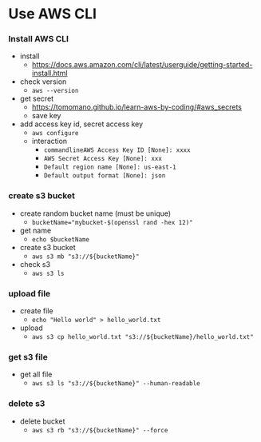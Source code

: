 # Use AWS CLI

### Install AWS CLI
 - install
   - https://docs.aws.amazon.com/cli/latest/userguide/getting-started-install.html
 - check version
   - `aws --version`
 - get secret
   - https://tomomano.github.io/learn-aws-by-coding/#aws_secrets
   - save key
 - add access key id, secret access key
   - `aws configure`
   - interaction
     - `commandlineAWS Access Key ID [None]: xxxx` 
     - `AWS Secret Access Key [None]: xxx`
     - `Default region name [None]: us-east-1`
     - `Default output format [None]: json`

### create s3 bucket
 - create random bucket name (must be unique)
   - `bucketName="mybucket-$(openssl rand -hex 12)"`
 - get name
   - `echo $bucketName`
 - create s3 bucket
   - `aws s3 mb "s3://${bucketName}"`
 - check s3
   - `aws s3 ls`

### upload file
 - create file
   - `echo "Hello world" > hello_world.txt`
 - upload
   - `aws s3 cp hello_world.txt "s3://${bucketName}/hello_world.txt"`

### get s3 file
 - get all file
   - `aws s3 ls "s3://${bucketName}" --human-readable`

### delete s3
 - delete bucket
   - `aws s3 rb "s3://${bucketName}" --force`